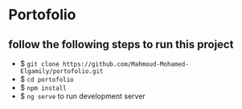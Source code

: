 # Portofolio

## follow the following steps to run this project

- $ `git clone https://github.com/Mahmoud-Mohamed-Elgamily/portofolio.git`
- $ `cd portofolio`
- $ `npm install`
- $ `ng serve` to run development server 
